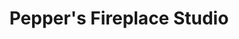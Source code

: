 ---
title: "Pepper's Fireplace Studio"
url: /bexleyheath/peppers-fireplace-studio/
shop: fireplace
---